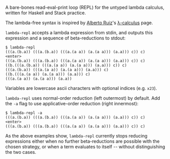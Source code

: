 A bare-bones read-eval-print loop (REPL) for the untyped lambda
calculus, written for Haskell and Stack practice.

The lambda-free syntax is inspired by [Alberto
Ruiz](http://dis.um.es/~alberto/)'s
[λ-calculus](http://dis.um.es/~alberto/pages/lambdac.html) page.

`lambda-repl` accepts a lambda expression from stdin, and outputs
this expression and a sequence of beta-reductions to stdout:

 ```
$ lambda-repl 
(((a.(b.a)) (((a.(b.a)) (((a.(a a)) (a.(a a))) (a.a))) c)) c)
<enter>
(((a.(b.a)) (((a.(b.a)) (((a.(a a)) (a.(a a))) (a.a))) c)) c)
((b.(((a.(b.a)) (((a.(a a)) (a.(a a))) (a.a))) c)) c)
(((a.(b.a)) (((a.(a a)) (a.(a a))) (a.a))) c)
((b.(((a.(a a)) (a.(a a))) (a.a))) c)
(((a.(a a)) (a.(a a))) (a.a))
 ```

Variables are lowercase ascii characters with optional indices
(e.g. `x23`).

`lambda-repl` uses normal-order reduction (left outermost) by
default. Add the `-a` flag to use applicative-order reduction 
(right innermost):

```
$ lambda-repl -a
(((a.(b.a)) (((a.(b.a)) (((a.(a a)) (a.(a a))) (a.a))) c)) c)
<enter>
(((a.(b.a)) (((a.(b.a)) (((a.(a a)) (a.(a a))) (a.a))) c)) c)
```

As the above examples show, `lambda-repl` currently stops reducing
expressions either when no further beta-reductions are possible
with the chosen strategy, or when a term evaluates to
itself -- without distinguishing the two cases.
